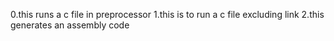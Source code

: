 0.this runs a c file in preprocessor
1.this is to run a c file excluding link
2.this generates an assembly code
